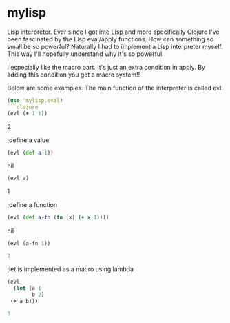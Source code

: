 mylisp
======

Lisp interpreter.
Ever since I got into Lisp and more specifically Clojure I've been fascinated by the Lisp eval/apply functions. 
How can something so small be so powerful? 
Naturally I had to implement a Lisp interpreter myself. This way I'll hopefully understand why it's so powerful.

I especially like the macro part. It's just an extra condition in apply. By adding this condition you get a macro system!!


Below are some examples.
The main function of the interpreter is called evl.

```clojure
(use 'mylisp.eval)
```clojure
(evl (+ 1 1))
```
2

;define a value
```clojure
(evl (def a 1))
```
nil

```clojure
(evl a)
```
1


;define a function

```clojure
(evl (def a-fn (fn [x] (+ x 1)))) 
```
nil

```clojure
(evl (a-fn 1))

2
```

;let is implemented as a macro using lambda

```clojure
(evl 
  (let [a 1
        b 2]
 (+ a b)))
 
3 
```







